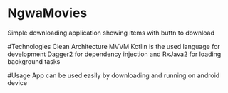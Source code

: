 # NgwaMovies
Simple downloading application showing items with buttn to download 

#Technologies
Clean Architecture MVVM
Kotlin is the used language for development
Dagger2 for dependency injection and RxJava2 for loading background tasks


#Usage
App can be used easily by downloading and running on android device
